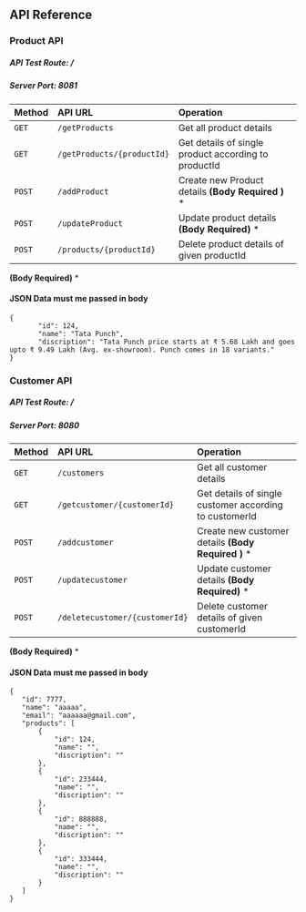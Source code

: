 
## API Reference

### Product API

##### API Test Route: /
##### Server Port: 8081 
####


| Method | API URL    | Operation              |
| :-------- | :------- | :------------------------- |
| `GET` | `/getProducts` | Get all product details |
| `GET` | `/getProducts/{productId}` | Get details of single product according to productId |
| `POST` | `/addProduct` | Create new Product details  **(Body Required )** *|
| `POST` | `/updateProduct` | Update product details  **(Body Required)** *|
| `POST` | `/products/{productId}` | Delete product details of given productId |



 **(Body Required)** * 
#### JSON Data must me passed in body
 ```
{
        "id": 124,
        "name": "Tata Punch",
        "discription": "Tata Punch price starts at ₹ 5.68 Lakh and goes upto ₹ 9.49 Lakh (Avg. ex-showroom). Punch comes in 18 variants."
}

```


### Customer API

##### API Test Route: /
##### Server Port: 8080 
####


| Method | API URL    | Operation              |
| :-------- | :------- | :------------------------- |
| `GET` | `/customers` | Get all customer details |
| `GET` | `/getcustomer/{customerId}` | Get details of single customer according to customerId |
| `POST` | `/addcustomer` | Create new customer details  **(Body Required )** *|
| `POST` | `/updatecustomer` | Update customer details  **(Body Required)** *|
| `POST` | `/deletecustomer/{customerId}` | Delete customer details of given customerId |



 **(Body Required)** * 
#### JSON Data must me passed in body
 ```
{
    "id": 7777,
    "name": "aaaaa",
    "email": "aaaaaa@gmail.com",
    "products": [
        {
            "id": 124,
            "name": "",
            "discription": ""
        },
        {
            "id": 233444,
            "name": "",
            "discription": ""
        },
        {
            "id": 888888,
            "name": "",
            "discription": ""
        },
        {
            "id": 333444,
            "name": "",
            "discription": ""
        }
    ]
}

```



